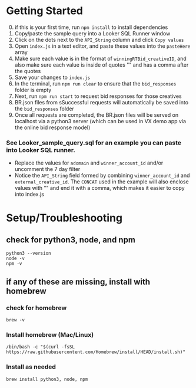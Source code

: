 # Getting Started

0. if this is your first time, run `npm install` to install dependencies 
1. Copy/paste the sample query into a Looker SQL Runner window
2. Click on the dots next to the `API_String` column and click `Copy values`
3. Open `index.js` in a text editor, and paste these values into the `pasteHere` array
4. Make sure each value is in the format of `winningRTBid_creativeID`, and also make sure each value is inside of quotes "" and has a comma after the quotes
5. Save your changes to `index.js`
6. In the terminal, run `npm run clear` to ensure that the `bid_responses` folder is empty
7. Next, run `npm run start` to request bid responses for those creatives
8. BR.json files from sSuccessful requests will automatically be saved into the `bid_responses` folder
9. Once all requests are completed, the BR.json files will be served on localhost via a python3 server (which can be used in VX demo app via the online bid response model)


### See Looker_sample_query.sql for an example you can paste into Looker SQL runner. 
- Replace the values for `adomain` and `winner_account_id` and/or uncomment the 7 day filter
- Notice the `API_String` field formed by combining `winner_account_id` and `external_creative_id`. The `CONCAT` used in the example will also enclose values with "" and end it with a comma, which makes it easier to copy into index.js



# Setup/Troubleshooting
## check for python3, node, and npm
```
python3 --version
node -v
npm -v
```

## if any of these are missing, install with homebrew

### check for homebrew
`brew -v`

### Install homebrew (Mac/Linux)
`/bin/bash -c "$(curl -fsSL https://raw.githubusercontent.com/Homebrew/install/HEAD/install.sh)"`

### Install as needed
`brew install python3, node, npm`








